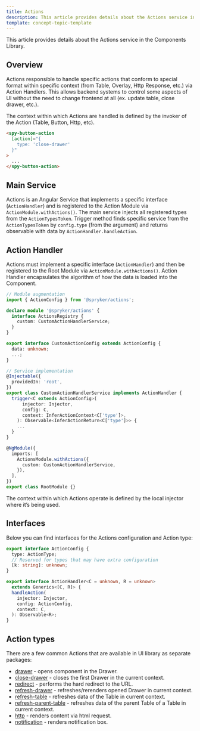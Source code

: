 ```yaml
---
title: Actions
description: This article provides details about the Actions service in the Components Library.
template: concept-topic-template
---
```


This article provides details about the Actions service in the Components Library.

## Overview

Actions responsible to handle specific actions that conform to special format within specific context (from Table, Overlay, Http Response, etc.) via Action Handlers.
This allows backend systems to control some aspects of UI without the need to change frontend at all (ex. update table, close drawer, etc.).

The context within which Actions are handled is defined by the invoker of the Action (Table, Button, Http, etc).

```html
<spy-button-action
  [action]="{ 
    type: 'close-drawer' 
  }"
>
  ...
</spy-button-action>
```

## Main Service

Actions is an Angular Service that implements a specific interface (`ActionHandler`) and is registered to the Action Module via `ActionModule.withActions()`. 
The main service injects all registered types from the `ActionTypesToken`.
Trigger method finds specific service from the `ActionTypesToken` by `config.type` (from the argument) and returns observable with data by `ActionHandler.handleAction`.

## Action Handler

Actions must implement a specific interface (`ActionHandler`) and then be registered to the Root Module via `ActionModule.withActions()`.
Action Handler encapsulates the algorithm of how the data is loaded into the Component.

```ts
// Module augmentation
import { ActionConfig } from '@spryker/actions';

declare module '@spryker/actions' {
  interface ActionsRegistry {
    custom: CustomActionHandlerService;
  }
}

export interface CustomActionConfig extends ActionConfig {
  data: unknown;
  ...;
}

// Service implementation
@Injectable({
  providedIn: 'root',
})
export class CustomActionHandlerService implements ActionHandler {
  trigger<C extends ActionConfig>(
      injector: Injector,
      config: C,
      context: InferActionContext<C['type']>,
    ): Observable<InferActionReturn<C['type']>> {
    ...
  }
}

@NgModule({
  imports: [
    ActionsModule.withActions({
      custom: CustomActionHandlerService,
    }),
  ],
})
export class RootModule {}
```

The context within which Actions operate is defined by the local injector where it’s being used.

## Interfaces

Below you can find interfaces for the Actions configuration and Action type:

```ts
export interface ActionConfig {
  type: ActionType;
  // Reserved for types that may have extra configuration
  [k: string]: unknown;
}

export interface ActionHandler<C = unknown, R = unknown>
  extends Generics<[C, R]> {
  handleAction(
    injector: Injector,
    config: ActionConfig,
    context: C,
  ): Observable<R>;
}
```

## Action types

There are a few common Actions that are available in UI library as separate packages:

- [drawer](/docs/marketplace/dev/front-end/ui-components-library/actions/actions-drawer.html) - opens component in the Drawer.  
- [close-drawer](/docs/marketplace/dev/front-end/ui-components-library/actions/actions-close-drawer.html) - closes the first Drawer in the current context.  
- [redirect](/docs/marketplace/dev/front-end/ui-components-library/actions/actions-redirect.html) - performs the hard redirect to the URL.  
- [refresh-drawer](/docs/marketplace/dev/front-end/ui-components-library/actions/actions-refresh-drawer.html) - refreshes/rerenders opened Drawer in current context.  
- [refresh-table](/docs/marketplace/dev/front-end/ui-components-library/actions/actions-refresh-table.html) - refreshes data of the Table in current context.  
- [refresh-parent-table](/docs/marketplace/dev/front-end/ui-components-library/actions/actions-refresh-parent-table.html) - refreshes data of the parent Table of a Table in current context.  
- [http](/docs/marketplace/dev/front-end/ui-components-library/actions/actions-http.html) - renders content via html request.  
- [notification](/docs/marketplace/dev/front-end/ui-components-library/actions/actions-notification.html) - renders notification box.  
